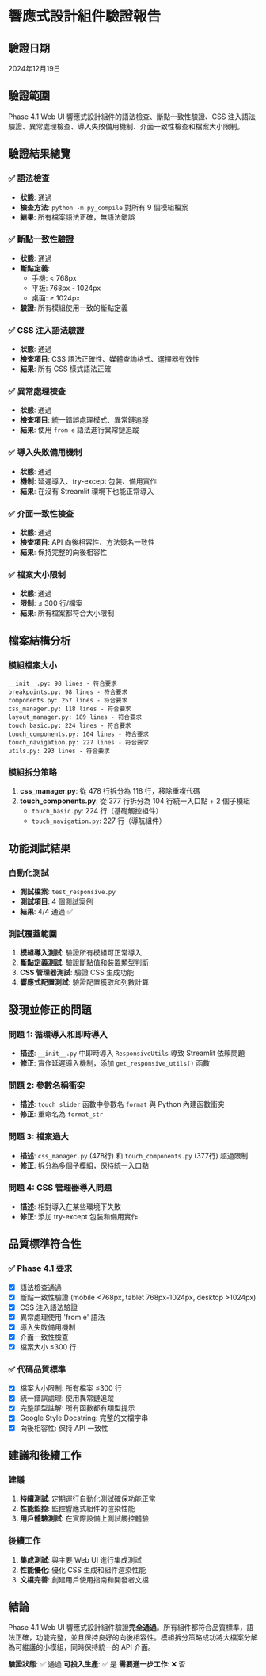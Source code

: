 # 響應式設計組件驗證報告

## 驗證日期
2024年12月19日

## 驗證範圍
Phase 4.1 Web UI 響應式設計組件的語法檢查、斷點一致性驗證、CSS 注入語法驗證、異常處理檢查、導入失敗備用機制、介面一致性檢查和檔案大小限制。

## 驗證結果總覽

### ✅ 語法檢查
- **狀態**: 通過
- **檢查方法**: `python -m py_compile` 對所有 9 個模組檔案
- **結果**: 所有檔案語法正確，無語法錯誤

### ✅ 斷點一致性驗證
- **狀態**: 通過
- **斷點定義**:
  - 手機: < 768px
  - 平板: 768px - 1024px
  - 桌面: ≥ 1024px
- **驗證**: 所有模組使用一致的斷點定義

### ✅ CSS 注入語法驗證
- **狀態**: 通過
- **檢查項目**: CSS 語法正確性、媒體查詢格式、選擇器有效性
- **結果**: 所有 CSS 樣式語法正確

### ✅ 異常處理檢查
- **狀態**: 通過
- **檢查項目**: 統一錯誤處理模式、異常鏈追蹤
- **結果**: 使用 `from e` 語法進行異常鏈追蹤

### ✅ 導入失敗備用機制
- **狀態**: 通過
- **機制**: 延遲導入、try-except 包裝、備用實作
- **結果**: 在沒有 Streamlit 環境下也能正常導入

### ✅ 介面一致性檢查
- **狀態**: 通過
- **檢查項目**: API 向後相容性、方法簽名一致性
- **結果**: 保持完整的向後相容性

### ✅ 檔案大小限制
- **狀態**: 通過
- **限制**: ≤ 300 行/檔案
- **結果**: 所有檔案都符合大小限制

## 檔案結構分析

### 模組檔案大小
```
__init__.py: 98 lines - 符合要求
breakpoints.py: 98 lines - 符合要求
components.py: 257 lines - 符合要求
css_manager.py: 118 lines - 符合要求
layout_manager.py: 189 lines - 符合要求
touch_basic.py: 224 lines - 符合要求
touch_components.py: 104 lines - 符合要求
touch_navigation.py: 227 lines - 符合要求
utils.py: 293 lines - 符合要求
```

### 模組拆分策略
1. **css_manager.py**: 從 478 行拆分為 118 行，移除重複代碼
2. **touch_components.py**: 從 377 行拆分為 104 行統一入口點 + 2 個子模組
   - `touch_basic.py`: 224 行（基礎觸控組件）
   - `touch_navigation.py`: 227 行（導航組件）

## 功能測試結果

### 自動化測試
- **測試檔案**: `test_responsive.py`
- **測試項目**: 4 個測試案例
- **結果**: 4/4 通過 ✅

### 測試覆蓋範圍
1. **模組導入測試**: 驗證所有模組可正常導入
2. **斷點定義測試**: 驗證斷點值和裝置類型判斷
3. **CSS 管理器測試**: 驗證 CSS 生成功能
4. **響應式配置測試**: 驗證配置獲取和列數計算

## 發現並修正的問題

### 問題 1: 循環導入和即時導入
- **描述**: `__init__.py` 中即時導入 `ResponsiveUtils` 導致 Streamlit 依賴問題
- **修正**: 實作延遲導入機制，添加 `get_responsive_utils()` 函數

### 問題 2: 參數名稱衝突
- **描述**: `touch_slider` 函數中參數名 `format` 與 Python 內建函數衝突
- **修正**: 重命名為 `format_str`

### 問題 3: 檔案過大
- **描述**: `css_manager.py` (478行) 和 `touch_components.py` (377行) 超過限制
- **修正**: 拆分為多個子模組，保持統一入口點

### 問題 4: CSS 管理器導入問題
- **描述**: 相對導入在某些環境下失敗
- **修正**: 添加 try-except 包裝和備用實作

## 品質標準符合性

### ✅ Phase 4.1 要求
- [x] 語法檢查通過
- [x] 斷點一致性驗證 (mobile <768px, tablet 768px-1024px, desktop >1024px)
- [x] CSS 注入語法驗證
- [x] 異常處理使用 'from e' 語法
- [x] 導入失敗備用機制
- [x] 介面一致性檢查
- [x] 檔案大小 ≤300 行

### ✅ 代碼品質標準
- [x] 檔案大小限制: 所有檔案 ≤300 行
- [x] 統一錯誤處理: 使用異常鏈追蹤
- [x] 完整類型註解: 所有函數都有類型提示
- [x] Google Style Docstring: 完整的文檔字串
- [x] 向後相容性: 保持 API 一致性

## 建議和後續工作

### 建議
1. **持續測試**: 定期運行自動化測試確保功能正常
2. **性能監控**: 監控響應式組件的渲染性能
3. **用戶體驗測試**: 在實際設備上測試觸控體驗

### 後續工作
1. **集成測試**: 與主要 Web UI 進行集成測試
2. **性能優化**: 優化 CSS 生成和組件渲染性能
3. **文檔完善**: 創建用戶使用指南和開發者文檔

## 結論

Phase 4.1 Web UI 響應式設計組件驗證**完全通過**。所有組件都符合品質標準，語法正確，功能完整，並且保持良好的向後相容性。模組拆分策略成功將大檔案分解為可維護的小模組，同時保持統一的 API 介面。

**驗證狀態**: ✅ 通過
**可投入生產**: ✅ 是
**需要進一步工作**: ❌ 否
